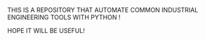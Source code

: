 THIS IS A REPOSITORY THAT AUTOMATE COMMON INDUSTRIAL ENGINEERING TOOLS WITH PYTHON !

HOPE IT WILL BE USEFUL!
